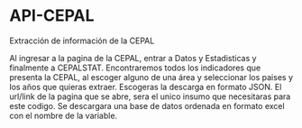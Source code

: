# API-CEPAL
Extracción de información de la CEPAL

Al ingresar a la pagina de la CEPAL, entrar a Datos y Estadisticas y finalmente a CEPALSTAT.
Encontraremos todos los indicadores que presenta la CEPAL, al escoger alguno de una área y seleccionar los paises y los años que quieras extraer.
Escogeras la descarga en formato JSON.
El url/link de la pagina que se abre, sera el unico insumo que necesitaras para este codigo.
Se descargara una base de datos ordenada en formato excel con el nombre de la variable.

